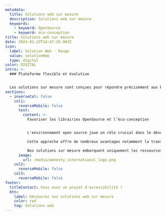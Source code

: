 ```yaml
---
metadata:
  title: Solutions web sur mesure
  description: Solutions web sur mesure
  keywords:
    - keyword: OpenSource
    - keyword: éco-conception
title: Solutions web sur mesure
date: 2024-01-23T14:47:29.983Z
icon:
  label: Solution Web - Rouge
  value: solutionWeb
  type: digital
color: DIGITAL
intro: >-
  ### Plateforme flexible et évolutive 


  Les solutions sur mesure sont conçues pour répondre précisément aux besoins et aux processus spécifiques de l'entreprise. Personnalisation complète de l'interface et des fonctionnalités ce qui rend le logiciel flexible et adaptable aux changements pour évoluer en fonction des besoins de votre projet.
sections:
  - inverseCol: false
    col1:
      reverseMobile: false
      text:
        content: >-
          Favoriser les librairies OpenSource et l’éco-conception


          L'environnement open source joue un rôle crucial dans le développement de logiciels, de technologies et de solutions accessibles à tous. Il favorise la collaboration et l'innovation tout en offrant une alternative aux logiciels propriétaires.

          Cette approche offre de nombreux avantages notamment la transparence du code source, la flexibilité, la collaboration communautaire, la sécurité et souvent des coûts réduits.

          Nos solutions sur mesure embarquent uniquement les ressources et fonctionnalités qui vous sont nécessaires ce qui réduit les consommations d’énergie (CPU, mémoire et stockage) et améliore les performances.
      image:
        url: /media/amnesty_international_logo.png
    col2:
      reverseMobile: false
    col3:
      reverseMobile: false
footer:
  titleContact: Vous avez un projet d'accessibilité ?
  btn:
    label: Découvrez nos solutions web sur mesure
    color: red
    tag: Solutions web
---
```

